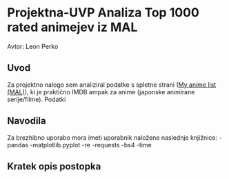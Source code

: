 # Projektna-UVP Analiza Top 1000 rated animejev iz MAL
Avtor: Leon Perko
## Uvod
Za projektno nalogo sem analiziral podatke s spletne strani ([My anime list (MAL)](https://myanimelist.net/)), ki je praktično IMDB ampak za anime (japonske animirane serije/filme). Podatki 
## Navodila
Za brezhibno uporabo mora imeti uporabnik naložene naslednje knjižnice:
-pandas
-matplotlib.pyplot
-re
-requests
-bs4
-time

## Kratek opis postopka